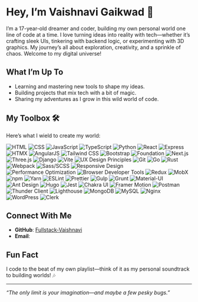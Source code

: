 # Hey, I’m Vaishnavi Gaikwad 👋

I’m a 17-year-old dreamer and coder, building my own personal world one line of code at a time. I love turning ideas into reality with tech—whether it’s crafting sleek UIs, tinkering with backend logic, or experimenting with 3D graphics. My journey’s all about exploration, creativity, and a sprinkle of chaos. Welcome to my digital universe!

## What I’m Up To
- Learning and mastering new tools to shape my ideas.
- Building projects that mix tech with a bit of magic.
- Sharing my adventures as I grow in this wild world of code.

## My Toolbox 🛠️

Here’s what I wield to create my world:

![HTML](https://img.shields.io/badge/HTML-E34F26?style=flat&logo=html5&logoColor=white)
![CSS](https://img.shields.io/badge/CSS-1572B6?style=flat&logo=css3&logoColor=white)
![JavaScript](https://img.shields.io/badge/JavaScript-F7DF1E?style=flat&logo=javascript&logoColor=black)
![TypeScript](https://img.shields.io/badge/TypeScript-3178C6?style=flat&logo=typescript&logoColor=white)
![Python](https://img.shields.io/badge/Python-3776AB?style=flat&logo=python&logoColor=white)
![React](https://img.shields.io/badge/React-61DAFB?style=flat&logo=react&logoColor=black)
![Express](https://img.shields.io/badge/Express-000000?style=flat&logo=express&logoColor=white)
![HTMX](https://img.shields.io/badge/HTMX-000000?style=flat&logo=htmx&logoColor=white) <!-- No official logo, using text -->
![AngularJS](https://img.shields.io/badge/AngularJS-DD0031?style=flat&logo=angularjs&logoColor=white)
![Tailwind CSS](https://img.shields.io/badge/Tailwind_CSS-38B2AC?style=flat&logo=tailwind-css&logoColor=white)
![Bootstrap](https://img.shields.io/badge/Bootstrap-7952B3?style=flat&logo=bootstrap&logoColor=white)
![Foundation](https://img.shields.io/badge/Foundation-00A7E5?style=flat&logo=foundation&logoColor=white)
![Next.js](https://img.shields.io/badge/Next.js-000000?style=flat&logo=next.js&logoColor=white)
![Three.js](https://img.shields.io/badge/Three.js-000000?style=flat&logo=three.js&logoColor=white)
![Django](https://img.shields.io/badge/Django-092E20?style=flat&logo=django&logoColor=white)
![Vite](https://img.shields.io/badge/Vite-646CFF?style=flat&logo=vite&logoColor=white)
![UX Design Principles](https://img.shields.io/badge/UX_Design-FF6F61?style=flat) <!-- No logo, text-only -->
![Git](https://img.shields.io/badge/Git-F05032?style=flat&logo=git&logoColor=white)
![Go](https://img.shields.io/badge/Go-00ADD8?style=flat&logo=go&logoColor=white)
![Rust](https://img.shields.io/badge/Rust-000000?style=flat&logo=rust&logoColor=white)
![Webpack](https://img.shields.io/badge/Webpack-8DD6F9?style=flat&logo=webpack&logoColor=black)
![Sass/SCSS](https://img.shields.io/badge/Sass-FF69B4?style=flat&logo=sass&logoColor=white)
![Responsive Design](https://img.shields.io/badge/Responsive_Design-4CAF50?style=flat) <!-- No logo, text-only -->
![Performance Optimization](https://img.shields.io/badge/Performance_Optimization-2196F3?style=flat) <!-- No logo -->
![Browser Developer Tools](https://img.shields.io/badge/Browser_Dev_Tools-FF9800?style=flat) <!-- No logo -->
![Redux](https://img.shields.io/badge/Redux-764ABC?style=flat&logo=redux&logoColor=white)
![MobX](https://img.shields.io/badge/MobX-FF9955?style=flat&logo=mobx&logoColor=white)
![npm](https://img.shields.io/badge/npm-CB3837?style=flat&logo=npm&logoColor=white)
![Yarn](https://img.shields.io/badge/Yarn-2C8EBB?style=flat&logo=yarn&logoColor=white)
![ESLint](https://img.shields.io/badge/ESLint-4B32C3?style=flat&logo=eslint&logoColor=white)
![Prettier](https://img.shields.io/badge/Prettier-F7B93E?style=flat&logo=prettier&logoColor=black)
![Gulp](https://img.shields.io/badge/Gulp-CF4647?style=flat&logo=gulp&logoColor=white)
![Grunt](https://img.shields.io/badge/Grunt-FAA918?style=flat&logo=grunt&logoColor=white)
![Material-UI](https://img.shields.io/badge/Material_UI-0081CB?style=flat&logo=mui&logoColor=white)
![Ant Design](https://img.shields.io/badge/Ant_Design-0170FE?style=flat&logo=ant-design&logoColor=white)
![Hugo](https://img.shields.io/badge/Hugo-FF4088?style=flat&logo=hugo&logoColor=white)
![Jest](https://img.shields.io/badge/Jest-C21325?style=flat&logo=jest&logoColor=white)
![Chakra UI](https://img.shields.io/badge/Chakra_UI-319795?style=flat&logo=chakra-ui&logoColor=white)
![Framer Motion](https://img.shields.io/badge/Framer_Motion-0055FF?style=flat&logo=framer&logoColor=white)
![Postman](https://img.shields.io/badge/Postman-FF6C37?style=flat&logo=postman&logoColor=white)
![Thunder Client](https://img.shields.io/badge/Thunder_Client-6B7280?style=flat) <!-- No logo, text-only -->
![Lighthouse](https://img.shields.io/badge/Lighthouse-F44B21?style=flat&logo=lighthouse&logoColor=white)
![MongoDB](https://img.shields.io/badge/MongoDB-47A248?style=flat&logo=mongodb&logoColor=white)
![MySQL](https://img.shields.io/badge/MySQL-4479A1?style=flat&logo=mysql&logoColor=white)
![Nginx](https://img.shields.io/badge/Nginx-009639?style=flat&logo=nginx&logoColor=white)
![WordPress](https://img.shields.io/badge/WordPress-21759B?style=flat&logo=wordpress&logoColor=white)
![Clerk](https://img.shields.io/badge/Clerk-6C47FF?style=flat&logo=clerk&logoColor=white) <!-- Custom color -->

## Connect With Me
- **GitHub**: [Fullstack-Vaishnavi](https://github.com/Fullstack-Vaishnavi)
- **Email**: 

## Fun Fact
I code to the beat of my own playlist—think of it as my personal soundtrack to building worlds! 🎶

---

*“The only limit is your imagination—and maybe a few pesky bugs.”*
